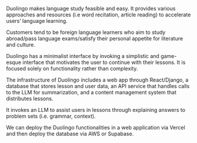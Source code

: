 Duolingo makes language study feasible and easy. It provides various approaches and resources (i.e word recitation, article reading) to accelerate users’ language learning.

Customers tend to be foreign language learners who aim to study abroad/pass language exams/satisfy their personal appetite for literature and culture.

Duolingo has a minimalist interface by invoking a simplistic and game-esque interface that motivates the user to continue with their lessons. It is focused solely on functionality rather than complexity.

The infrastructure of Duolingo includes a web app through React/Django, a database that stores lesson and user data, an API service that handles calls to the LLM for summarization, and a content management system that distributes lessons.

It invokes an LLM to assist users in lessons through explaining answers to problem sets (i.e. grammar, context).

We can deploy the Duolingo functionalities in a web application via Vercel and then deploy the database via AWS or Supabase.



